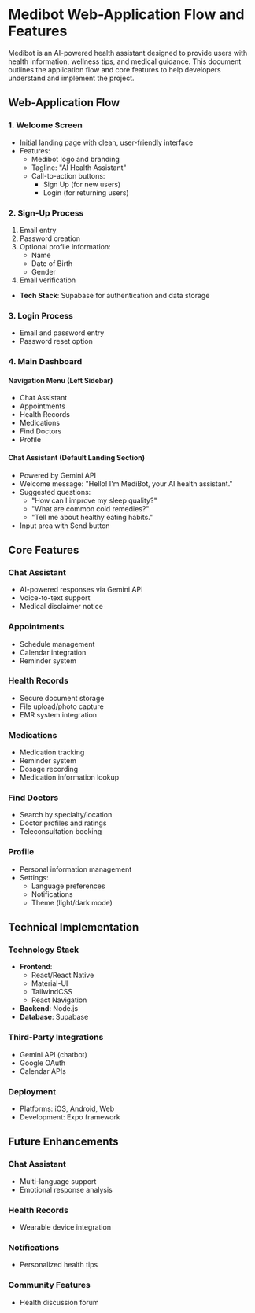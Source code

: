 # Medibot Web-Application Flow and Features

Medibot is an AI-powered health assistant designed to provide users with health information, wellness tips, and medical guidance. This document outlines the application flow and core features to help developers understand and implement the project.

## Web-Application Flow

### 1. Welcome Screen
- Initial landing page with clean, user-friendly interface
- Features:
  - Medibot logo and branding
  - Tagline: "AI Health Assistant"
  - Call-to-action buttons:
    - Sign Up (for new users)
    - Login (for returning users)

### 2. Sign-Up Process
1. Email entry
2. Password creation
3. Optional profile information:
   - Name
   - Date of Birth
   - Gender
4. Email verification
- **Tech Stack**: Supabase for authentication and data storage

### 3. Login Process
- Email and password entry
- Password reset option

### 4. Main Dashboard

#### Navigation Menu (Left Sidebar)
- Chat Assistant
- Appointments
- Health Records
- Medications
- Find Doctors
- Profile

#### Chat Assistant (Default Landing Section)
- Powered by Gemini API
- Welcome message: "Hello! I'm MediBot, your AI health assistant."
- Suggested questions:
  - "How can I improve my sleep quality?"
  - "What are common cold remedies?"
  - "Tell me about healthy eating habits."
- Input area with Send button

## Core Features

### Chat Assistant
- AI-powered responses via Gemini API
- Voice-to-text support
- Medical disclaimer notice

### Appointments
- Schedule management
- Calendar integration
- Reminder system

### Health Records
- Secure document storage
- File upload/photo capture
- EMR system integration

### Medications
- Medication tracking
- Reminder system
- Dosage recording
- Medication information lookup

### Find Doctors
- Search by specialty/location
- Doctor profiles and ratings
- Teleconsultation booking

### Profile
- Personal information management
- Settings:
  - Language preferences
  - Notifications
  - Theme (light/dark mode)

## Technical Implementation

### Technology Stack
- **Frontend**: 
  - React/React Native
  - Material-UI
  - TailwindCSS
  - React Navigation
- **Backend**: Node.js
- **Database**: Supabase

### Third-Party Integrations
- Gemini API (chatbot)
- Google OAuth
- Calendar APIs

### Deployment
- Platforms: iOS, Android, Web
- Development: Expo framework

## Future Enhancements

### Chat Assistant
- Multi-language support
- Emotional response analysis

### Health Records
- Wearable device integration

### Notifications
- Personalized health tips

### Community Features
- Health discussion forum
